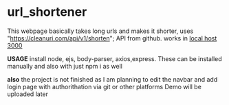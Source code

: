 # url_shortener
This webpage basically takes long urls and makes it shorter,  uses "https://cleanuri.com/api/v1/shorten";  API from github.
works in [local host 3000](http://localhost:3000/)

**USAGE**
install node, ejs, body-parser, axios,express.  These can be installed manually and also  with just npm i   as well

**also**
the project is  not finished as I am planning to edit the navbar and add login page  with authorithation via git or other platforms
Demo will be uploaded later
